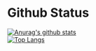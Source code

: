 # Github Status 
[![Anurag's github stats](https://github-readme-stats.vercel.app/api?username=chulhee23&count_private=true&show_icons=true&include_all_commits=true&hide=stars)](https://github.com/anuraghazra/github-readme-stats)
<br />
[![Top Langs](https://github-readme-stats.vercel.app/api/top-langs/?username=chulhee23&layout=compact&langs_count=8&hide=jupyter%20notebook,html,css,scss)](https://github.com/anuraghazra/github-readme-stats)




